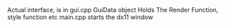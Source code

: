 Actual interface, is in gui.cpp
GuiData object Holds The Render Function, style function etc
main.cpp starts the dx11 window
